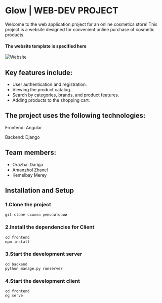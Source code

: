 <h1>Glow | WEB-DEV PROJECT</h1>

Welcome to the web application project for an online cosmetics store! This project is a website designed for convenient online purchase of cosmetic products.

<h4>The website template is specified here</h4>

![Website](https://github.com/JoniJane/web-project/assets/118185631/abf97462-400d-474b-ba4e-2a5645f4a26e)

<h2>Key features include:</h2>

* User authentication and registration.
* Viewing the product catalog.
* Search by categories, brands, and product features.
* Adding products to the shopping cart.

<h2>The project uses the following technologies:</h2>
Frontend: Angular

Backend: Django

<h2>Team members:</h2>

* Orazbai Dariga
* Amanzhol Zhanel
* Kemelbay Merey

<h2>Installation and Setup</h2>

<h3>1.Clone the project</h3>

```
git clone ссылка репозитории
```

<h3>2.Install the dependencies for Client</h3>

```
cd frontend 
npm install
```
<h3>3.Start the development server</h3>

```
cd backend
python manage.py runserver
```
<h3>4.Start the development client</h3>

```
cd frontend
ng serve
```
